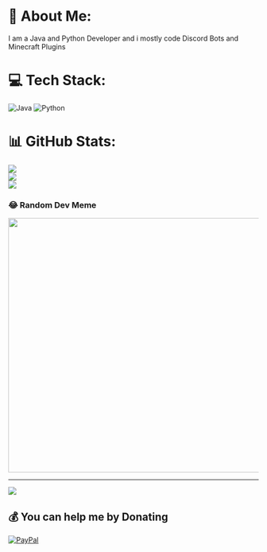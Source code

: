 # 💫 About Me:
I am a Java and Python Developer and i mostly code Discord Bots and Minecraft Plugins


# 💻 Tech Stack:
![Java](https://img.shields.io/badge/java-%23ED8B00.svg?style=for-the-badge&logo=java&logoColor=white) ![Python](https://img.shields.io/badge/python-3670A0?style=for-the-badge&logo=python&logoColor=ffdd54)
# 📊 GitHub Stats:
![](https://github-readme-stats.vercel.app/api?username=Tr0llagent&theme=dark&hide_border=false&include_all_commits=false&count_private=false)<br/>
![](https://github-readme-streak-stats.herokuapp.com/?user=Tr0llagent&theme=dark&hide_border=false)<br/>
![](https://github-readme-stats.vercel.app/api/top-langs/?username=Tr0llagent&theme=dark&hide_border=false&include_all_commits=false&count_private=false&layout=compact)

### 😂 Random Dev Meme
<img src="https://random-memer.herokuapp.com/" width="512px"/>

---
[![](https://visitcount.itsvg.in/api?id=Tr0llagent&icon=0&color=0)](https://visitcount.itsvg.in)

  ## 💰 You can help me by Donating
  [![PayPal](https://img.shields.io/badge/PayPal-00457C?style=for-the-badge&logo=paypal&logoColor=white)](https://www.paypal.com/paypalme/Trollagent) 

  <!-- Proudly created with GPRM ( https://gprm.itsvg.in ) -->
  
